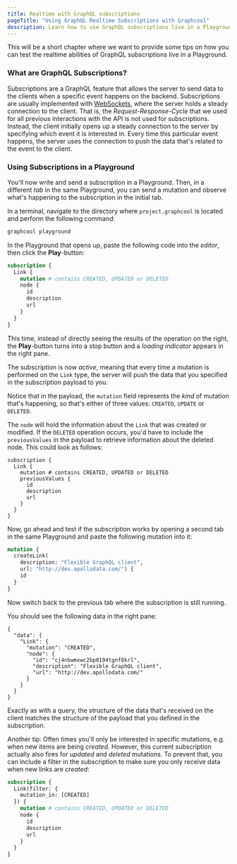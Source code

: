 ```yaml
---
title: Realtime with GraphQL subscriptions
pageTitle: "Using GraphQL Realtime Subscriptions with Graphcool"
description: Learn how to use GraphQL subscriptions live in a Playground
---
```


This will be a short chapter where we want to provide some tips on how you can test the realtime abilities of GraphQL subscriptions live in a Playground.

### What are GraphQL Subscriptions?

Subscriptions are a GraphQL feature that allows the server to send data to the clients when a specific event happens on the backend. Subscriptions are usually implemented with [WebSockets](https://en.wikipedia.org/wiki/WebSocket), where the server holds a steady connection to the client. That is, the _Request-Response-Cycle_ that we used for all previous interactions with the API is not used for subscriptions. Instead, the client initially opens up a steady connection to the server by specifying which event it is interested in. Every time this particular event happens, the server uses the connection to push the data that's related to the event to the client.

### Using Subscriptions in a Playground

You'll now write and send a subscription in a Playground. Then, in a different _tab_ in the same Playground, you can send a mutation and observe what's happening to the subscription in the initial tab.

<Instruction>

In a terminal, navigate to the directory where `project.graphcool` is located and perform the following command:

```bash
graphcool playground
```

</Instruction>

<Instruction>

In the Playground that opens up, paste the following code into the _editor_, then click the **Play**-button:

```graphql
subscription {
  Link {
    mutation # contains CREATED, UPDATED or DELETED
    node {
      id
      description
      url
    }
  }
}
```

</Instruction>

This time, instead of directly seeing the results of the operation on the right, the **Play**-button turns into a stop button and a _loading indicator_ appears in the right pane. 

The subscription is now _active_, meaning that every time a mutation is performed on the `Link` type, the server will push the data that you specified in the subscription payload to you.

Notice that in the payload, the `mutation` field represents the _kind_ of mutation that's happening, so that's either of three values: `CREATED`, `UPDATE` or `DELETED`.

The `node` will hold the information about the `Link` that was created or modified. If the `DELETED` operation occurs, you'd have to include the `previousValues` in the payload to retrieve information about the deleted node. This could look as follows:

```graphql(nocopy)
subscription {
  Link {
    mutation # contains CREATED, UPDATED or DELETED
    previousValues {
      id
      description
      url
    }
  }
}
```

<Instruction>

Now, go ahead and test if the subscription works by opening a second tab in the same Playground and paste the following mutation into it:

```graphql
mutation {
  createLink(
    description: "Flexible GraphQL client",
    url: "http://dev.apollodata.com/") {
    id
  }
}
```

</Instruction>

Now switch back to the previous tab where the subscription is still running.

You should see the following data in the right pane: 

```js(nocopy)
{
  "data": {
    "Link": {
      "mutation": "CREATED",
      "node": {
        "id": "cj4nbwmxwc2bp0194tgnf8krl",
        "description": "Flexible GraphQL client",
        "url": "http://dev.apollodata.com/"
      }
    }
  }
}
```

Exactly as with a query, the structure of the data that's received on the client matches the structure of the payload that you defined in the subscription.

Another tip: Often times you'll only be interested in specific mutations, e.g. when new items are being _created_. However, this current subscription actually also fires for _updated_ and _deleted_ mutations. To prevent that, you can include a filter in the subscription to make sure you only receive data when new links are _created_:

```graphql
subscription {
  Link(filter: {
    mutation_in: [CREATED]
  }) {
    mutation # contains CREATED, UPDATED or DELETED
    node {
      id
      description
      url
    }
  }
}
```


 

